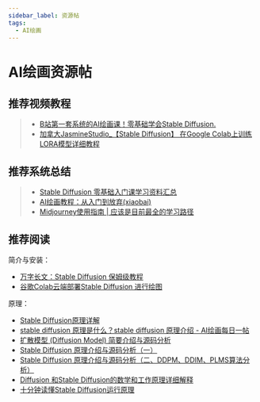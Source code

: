 ```yaml
---
sidebar_label: 资源帖
tags:
  - AI绘画
---
```


# AI绘画资源帖

## 推荐视频教程

> - [B站第一套系统的AI绘画课！零基础学会Stable Diffusion.](https://www.bilibili.com/video/BV1As4y127HW/?spm_id_from=333.788)
> - [加拿大JasmineStudio_【Stable Diffusion】 在Google Colab上训练LORA模型详细教程](https://www.bilibili.com/video/BV1AX4y1B7Hq)

## 推荐系统总结
>
> - [Stable Diffusion 零基础入门课学习资料汇总](https://mubu.com/doc/_2As4DSE4m)
> - [AI绘画教程：从入门到放弃(xiaobai)](https://zhuanlan.zhihu.com/p/607892849)
> - [Midjourney使用指南 | 应该是目前最全的学习路径](https://zhuanlan.zhihu.com/p/620557134)

## 推荐阅读

简介与安装：

- [万字长文：Stable Diffusion 保姆级教程](https://blog.csdn.net/jarodyv/article/details/129387945)
- [谷歌Colab云端部署Stable Diffusion 进行绘图](https://blog.csdn.net/weixin_43905975/article/details/130059104)

原理：

- [Stable Diffusion原理详解](https://jarod.blog.csdn.net/article/details/129280836)
- [stable diffusion 原理是什么？stable diffusion 原理介绍 - AI绘画每日一帖](https://www.nolibox.com/creator_articles/principle_of_stablediffusion.html)
- [扩散模型 (Diffusion Model) 简要介绍与源码分析](https://blog.csdn.net/Eric_1993/article/details/127455977)
- [Stable Diffusion 原理介绍与源码分析（一）](https://blog.csdn.net/Eric_1993/article/details/129393890)
- [Stable Diffusion 原理介绍与源码分析（二、DDPM、DDIM、PLMS算法分析）](https://blog.csdn.net/Eric_1993/article/details/129600524)
- [Diffusion 和Stable Diffusion的数学和工作原理详细解释](https://developer.aliyun.com/article/1134030)
- [十分钟读懂Stable Diffusion运行原理](https://www.cnblogs.com/88223100/p/Principle-of-Stable-Diffusion-Operation.html)
